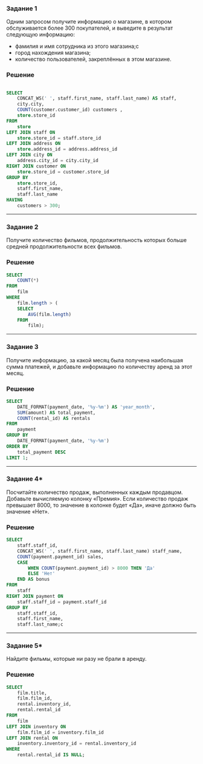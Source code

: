 ### Задание 1
Одним запросом получите информацию о магазине, в котором обслуживается более 300 покупателей, и выведите в результат следующую информацию: 
- фамилия и имя сотрудника из этого магазина;c
- город нахождения магазина;
- количество пользователей, закреплённых в этом магазине.
### Решение
```sql

SELECT
	CONCAT_WS(' ', staff.first_name, staff.last_name) AS staff,
	city.city,
	COUNT(customer.customer_id) customers ,
	store.store_id
FROM
	store
LEFT JOIN staff ON
	store.store_id = staff.store_id
LEFT JOIN address ON
	store.address_id = address.address_id
LEFT JOIN city ON
	address.city_id = city.city_id
RIGHT JOIN customer ON
	store.store_id = customer.store_id
GROUP BY
	store.store_id,
	staff.first_name,
	staff.last_name
HAVING
	customers > 300;
```
---
### Задание 2
Получите количество фильмов, продолжительность которых больше средней продолжительности всех фильмов.
### Решение
```sql
SELECT
	COUNT(*)
FROM
	film
WHERE
	film.length > (
	SELECT
		AVG(film.length)
	FROM
		film);
```
---

### Задание 3
Получите информацию, за какой месяц была получена наибольшая сумма платежей, и добавьте информацию по количеству аренд за этот месяц.
### Решение
```sql
SELECT
	DATE_FORMAT(payment_date, '%y-%m') AS 'year_month',
	SUM(amount) AS total_payment,
	COUNT(rental_id) AS rentals
FROM
	payment
GROUP BY
	DATE_FORMAT(payment_date, '%y-%m')
ORDER BY
	total_payment DESC
LIMIT 1;
```
---

### Задание 4*
Посчитайте количество продаж, выполненных каждым продавцом. Добавьте вычисляемую колонку «Премия». Если количество продаж превышает 8000, то значение в колонке будет «Да», иначе должно быть значение «Нет».
### Решение
```sql
SELECT
	staff.staff_id,
	CONCAT_WS(' ', staff.first_name, staff.last_name) staff_name,
	COUNT(payment.payment_id) sales,
	CASE
		WHEN COUNT(payment.payment_id) > 8000 THEN 'Да'
		ELSE 'Нет'
	END AS bonus
FROM
	staff
RIGHT JOIN payment ON
	staff.staff_id = payment.staff_id
GROUP BY
	staff.staff_id,
	staff.first_name,
	staff.last_name;c
```
---

### Задание 5*
Найдите фильмы, которые ни разу не брали в аренду.
### Решение
```sql
SELECT
	film.title,
	film.film_id,
	rental.inventory_id,
	rental.rental_id
FROM
	film
LEFT JOIN inventory ON
	film.film_id = inventory.film_id
LEFT JOIN rental ON
	inventory.inventory_id = rental.inventory_id
WHERE
	rental.rental_id IS NULL;
```
